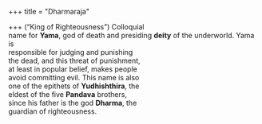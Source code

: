 +++
title = "Dharmaraja"

+++
(“King of Righteousness”) Colloquial  
name for **Yama**, god of death and presiding **deity** of the underworld. Yama is  
responsible for judging and punishing  
the dead, and this threat of punishment,  
at least in popular belief, makes people  
avoid committing evil. This name is also  
one of the epithets of **Yudhishthira**, the  
eldest of the five **Pandava** brothers,  
since his father is the god **Dharma**, the  
guardian of righteousness.